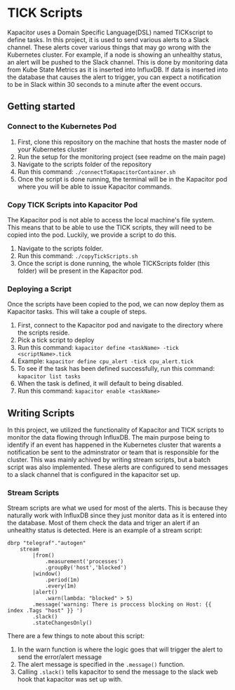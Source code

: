 
# TICK Scripts
Kapacitor uses a Domain Specific Language(DSL) named TICKscript to define tasks. In this project, it is used to send various alerts to a Slack channel. These alerts cover various things that may go wrong with the Kubernetes cluster. For example, if a node is showing an unhealthy status, an alert will be pushed to the Slack channel. This is done by monitoring data from Kube State Metrics as it is inserted into InfluxDB. If data is inserted into the database that causes the alert to trigger, you can expect a notification to be in Slack within 30 seconds to a minute after the event occurs. 
## Getting started
### Connect to the Kubernetes Pod
 1. First, clone this repository on the machine that hosts the master node of your Kubernetes cluster
 2. Run the setup for the monitoring project (see readme on the main page)
 3. Navigate to the scripts folder of the repository
 4. Run this command: `./connectToKapacitorContainer.sh`
 5. Once the script is done running, the terminal will be in the Kapacitor pod where you will be able to issue Kapacitor commands.
### Copy TICK Scripts into Kapacitor Pod
The Kapacitor pod is not able to access the local machine's file system. This means that to be able to use the TICK scripts, they will need to be copied into the pod. Luckily, we provide a script to do this. 

 1. Navigate to the scripts folder.
 2. Run this command: `./copyTickScripts.sh`
 3. Once the script is done running, the whole TICKScripts folder (this folder) will be present in the Kapacitor pod.
### Deploying a Script
Once the scripts have been copied to the pod, we can now deploy them as Kapacitor tasks. This will take a couple of steps.
1. First, connect to the Kapacitor pod and navigate to the directory where the scripts reside.
2. Pick a tick script to deploy
3. Run this command: `kapacitor define <taskName> -tick <scriptName>.tick`
4. Example: `kapacitor define cpu_alert -tick cpu_alert.tick`
5. To see if the task has been defined successfully, run this command: `kapacitor list tasks`
6. When the task is defined, it will default to being disabled.
7. Run this command: `kapacitor enable <taskName>`

## Writing Scripts
In this project, we utilized the functionality of Kapacitor and TICK scripts to monitor the data flowing through InfluxDB.
The main purpose being to identify if an event has happened in the Kubernetes cluster that warents a notification be sent to the adminstrator or team that is responsible for the cluster.
This was mainly achived by writing stream scripts, but a batch script was also implemented.
These alerts are configured to send messages to a slack channel that is configured in the kapacitor set up.

### Stream Scripts
Stream scripts are what we used for most of the alerts. This is because they naturally work with InfluxDB since they just monitor data as it is entered into the database.
Most of them check the data and triger an alert if an unhealthy status is detected. 
Here is an example of a stream script:
```	
dbrp "telegraf"."autogen"
	stream
		|from()
			.measurement('processes')
			.groupBy('host','blocked')
		|window()
			.period(1m)
			.every(1m)
		|alert()
			.warn(lambda: "blocked" > 5)
		.message('warning: There is proccess blocking on Host: {{ index .Tags "host" }} ')
		.slack()
		.stateChangesOnly()
```

There are a few things to note about this script:
 1. In the warn function is where the logic goes that will trigger the alert to send the error/alert message
 2. The alert message is specified in the `.message()` function.
 3. Calling `.slack()` tells kapacitor to send the message to the slack web hook that kapacitor was set up with.